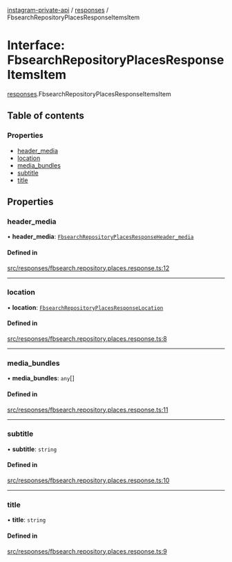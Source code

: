 [instagram-private-api](../../README.md) / [responses](../../modules/responses.md) / FbsearchRepositoryPlacesResponseItemsItem

# Interface: FbsearchRepositoryPlacesResponseItemsItem

[responses](../../modules/responses.md).FbsearchRepositoryPlacesResponseItemsItem

## Table of contents

### Properties

- [header\_media](FbsearchRepositoryPlacesResponseItemsItem.md#header_media)
- [location](FbsearchRepositoryPlacesResponseItemsItem.md#location)
- [media\_bundles](FbsearchRepositoryPlacesResponseItemsItem.md#media_bundles)
- [subtitle](FbsearchRepositoryPlacesResponseItemsItem.md#subtitle)
- [title](FbsearchRepositoryPlacesResponseItemsItem.md#title)

## Properties

### header\_media

• **header\_media**: [`FbsearchRepositoryPlacesResponseHeader_media`](FbsearchRepositoryPlacesResponseHeader_media.md)

#### Defined in

[src/responses/fbsearch.repository.places.response.ts:12](https://github.com/Nerixyz/instagram-private-api/blob/4971f34/src/responses/fbsearch.repository.places.response.ts#L12)

___

### location

• **location**: [`FbsearchRepositoryPlacesResponseLocation`](FbsearchRepositoryPlacesResponseLocation.md)

#### Defined in

[src/responses/fbsearch.repository.places.response.ts:8](https://github.com/Nerixyz/instagram-private-api/blob/4971f34/src/responses/fbsearch.repository.places.response.ts#L8)

___

### media\_bundles

• **media\_bundles**: `any`[]

#### Defined in

[src/responses/fbsearch.repository.places.response.ts:11](https://github.com/Nerixyz/instagram-private-api/blob/4971f34/src/responses/fbsearch.repository.places.response.ts#L11)

___

### subtitle

• **subtitle**: `string`

#### Defined in

[src/responses/fbsearch.repository.places.response.ts:10](https://github.com/Nerixyz/instagram-private-api/blob/4971f34/src/responses/fbsearch.repository.places.response.ts#L10)

___

### title

• **title**: `string`

#### Defined in

[src/responses/fbsearch.repository.places.response.ts:9](https://github.com/Nerixyz/instagram-private-api/blob/4971f34/src/responses/fbsearch.repository.places.response.ts#L9)
